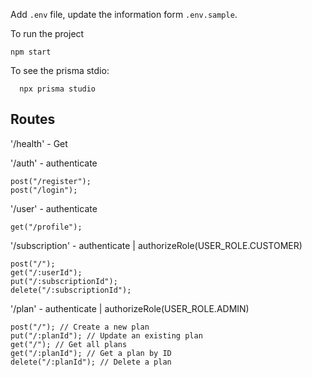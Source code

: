 Add `.env` file, update the information form `.env.sample`.

To run the project
```
npm start
```

To see the prisma stdio:
```
  npx prisma studio
```


## Routes
'/health' - Get

'/auth'  - authenticate
```
post("/register");
post("/login");
```

'/user'   - authenticate
```
get("/profile");
```

'/subscription'  - authenticate | authorizeRole(USER_ROLE.CUSTOMER)
```
post("/");
get("/:userId");
put("/:subscriptionId");
delete("/:subscriptionId");
```


'/plan' - authenticate  | authorizeRole(USER_ROLE.ADMIN)
```
post("/"); // Create a new plan
put("/:planId"); // Update an existing plan
get("/"); // Get all plans
get("/:planId"); // Get a plan by ID
delete("/:planId"); // Delete a plan
```